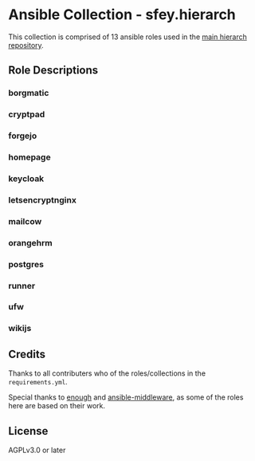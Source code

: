 # Ansible Collection - sfey.hierarch

This collection is comprised of 13 ansible roles used in the [main hierarch repository](https://github.com/starshine-bcit/hierarch).

## Role Descriptions

### borgmatic

### cryptpad

### forgejo

### homepage

### keycloak

### letsencryptnginx

### mailcow

### orangehrm

### postgres

### runner

### ufw

### wikijs

## Credits

Thanks to all contributers who of the roles/collections in the `requirements.yml`.

Special thanks to [enough](https://lab.enough.community/main/infrastructure) and [ansible-middleware](https://github.com/ansible-middleware/keycloak), as some of the roles here are based on their work.

## License

AGPLv3.0 or later